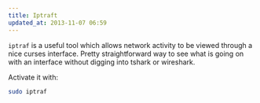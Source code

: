 ```yaml
---
title: Iptraft
updated_at: 2013-11-07 06:59
---
```


`iptraf` is a useful tool which allows network activity to be viewed through a
nice curses interface. Pretty straightforward way to see what is going on with
an interface without digging into tshark or wireshark. 

Activate it with:

```sh
sudo iptraf
```
